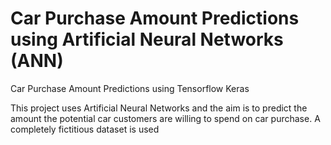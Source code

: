 # Car Purchase Amount Predictions using Artificial Neural Networks (ANN)

Car Purchase Amount Predictions using Tensorflow Keras

This project uses Artificial Neural Networks and the aim is to predict the amount the potential car customers are willing to spend on car purchase. A completely fictitious dataset is used 
